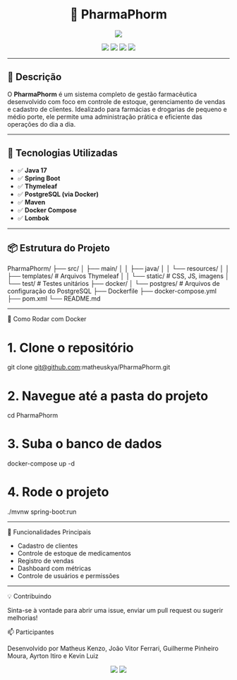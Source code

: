 <h1 align="center">💊 PharmaPhorm</h1>

<p align="center">
  <img src="https://readme-typing-svg.herokuapp.com/?lines=Sistema+de+Gestão+Farmacêutica;Controle+de+Estoque,+Vendas+e+Funcionarios&center=true&width=500&height=45">
</p>

<p align="center">
  <img src="https://img.shields.io/badge/SpringBoot-2.7.5-brightgreen?style=for-the-badge&logo=springboot">
  <img src="https://img.shields.io/badge/PostgreSQL-15-blue?style=for-the-badge&logo=postgresql">
  <img src="https://img.shields.io/badge/Docker-%230db7ed.svg?style=for-the-badge&logo=docker&logoColor=white">
  <img src="https://img.shields.io/badge/Status-Em%20Desenvolvimento-orange?style=for-the-badge">
</p>

---

## 📌 Descrição

O **PharmaPhorm** é um sistema completo de gestão farmacêutica desenvolvido com foco em controle de estoque, gerenciamento de vendas e cadastro de clientes. Idealizado para farmácias e drogarias de pequeno e médio porte, ele permite uma administração prática e eficiente das operações do dia a dia.

---

## 🚀 Tecnologias Utilizadas

- ✅ **Java 17**
- ✅ **Spring Boot**
- ✅ **Thymeleaf**
- ✅ **PostgreSQL (via Docker)**
- ✅ **Maven**
- ✅ **Docker Compose**
- ✅ **Lombok**

---

## 📦 Estrutura do Projeto

PharmaPhorm/
├── src/
│   ├── main/
│   │   ├── java/
│   │   └── resources/
│   │       ├── templates/    # Arquivos Thymeleaf
│   │       └── static/       # CSS, JS, imagens
│   └── test/                 # Testes unitários
├── docker/
│   └── postgres/             # Arquivos de configuração do PostgreSQL
├── Dockerfile
├── docker-compose.yml
├── pom.xml
└── README.md

---

🐳 Como Rodar com Docker

# 1. Clone o repositório
git clone git@github.com:matheuskya/PharmaPhorm.git

# 2. Navegue até a pasta do projeto
cd PharmaPhorm

# 3. Suba o banco de dados
docker-compose up -d

# 4. Rode o projeto
./mvnw spring-boot:run

---

🧪 Funcionalidades Principais

- Cadastro de clientes
- Controle de estoque de medicamentos
- Registro de vendas
- Dashboard com métricas
- Controle de usuários e permissões

---

💡 Contribuindo

Sinta-se à vontade para abrir uma issue, enviar um pull request ou sugerir melhorias!

📫 Participantes

Desenvolvido por Matheus Kenzo, João Vitor Ferrari, Guilherme Pinheiro Moura, Ayrton Itiro e Kevin Luiz

<p align="center">
  <img src="https://forthebadge.com/images/badges/made-with-java.svg">
  <img src="https://forthebadge.com/images/badges/powered-by-coffee.svg">
</p>
